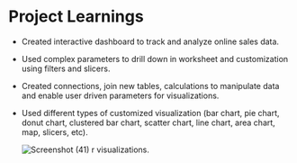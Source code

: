 # Project Learnings

* Created interactive dashboard to track and analyze online sales data.

* Used complex parameters to drill down in worksheet and customization using filters and slicers.

* Created connections, join new tables, calculations to manipulate data and enable user driven parameters for visualizations.
  
* Used different types of customized visualization (bar chart, pie chart, donut chart, clustered bar chart, scatter chart, line chart, area chart, map, slicers, etc).

  ![Screenshot (41)](https://github.com/PRANITAWANI/Ecommerce-Sales-PowerBI-Project/assets/135104675/954c3bf6-64f3-4ac1-9ebd-00d697187cba)
r visualizations.

